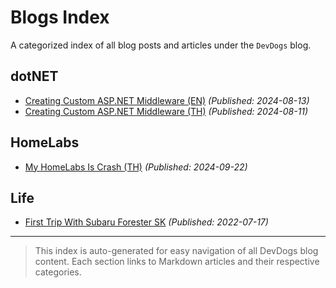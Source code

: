 # Blogs Index

A categorized index of all blog posts and articles under the `DevDogs` blog.

## dotNET

- [Creating Custom ASP.NET Middleware (EN)](dotNET/2024/Creating-Custom-ASP-NET-Middleware-EN.md) _(Published: 2024-08-13)_
- [Creating Custom ASP.NET Middleware (TH)](dotNET/2024/Creating-Custom-ASP-NET-Middleware-TH.md) _(Published: 2024-08-11)_

## HomeLabs

- [My HomeLabs Is Crash (TH)](HomeLabs/2024/My-HomeLabs-Is-Crash-TH.md) _(Published: 2024-09-22)_

## Life

- [First Trip With Subaru Forester SK](Life/2022/First-Trip-With-Subaru-Forester-SK.md) _(Published: 2022-07-17)_

---
> This index is auto-generated for easy navigation of all DevDogs blog content. Each section links to Markdown articles and their respective categories.
